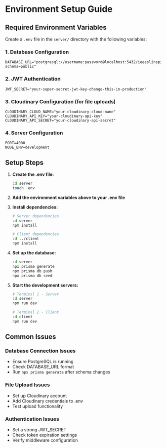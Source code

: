 # Environment Setup Guide

## Required Environment Variables

Create a `.env` file in the `server/` directory with the following variables:

### 1. Database Configuration
```env
DATABASE_URL="postgresql://username:password@localhost:5432/ieeeslinspire?schema=public"
```

### 2. JWT Authentication
```env
JWT_SECRET="your-super-secret-jwt-key-change-this-in-production"
```

### 3. Cloudinary Configuration (for file uploads)
```env
CLOUDINARY_CLOUD_NAME="your-cloudinary-cloud-name"
CLOUDINARY_API_KEY="your-cloudinary-api-key"
CLOUDINARY_API_SECRET="your-cloudinary-api-secret"
```

### 4. Server Configuration
```env
PORT=4000
NODE_ENV=development
```

## Setup Steps

1. **Create the .env file:**
   ```bash
   cd server
   touch .env
   ```

2. **Add the environment variables above to your .env file**

3. **Install dependencies:**
   ```bash
   # Server dependencies
   cd server
   npm install
   
   # Client dependencies
   cd ../client
   npm install
   ```

4. **Set up the database:**
   ```bash
   cd server
   npx prisma generate
   npx prisma db push
   npx prisma db seed
   ```

5. **Start the development servers:**
   ```bash
   # Terminal 1 - Server
   cd server
   npm run dev
   
   # Terminal 2 - Client
   cd client
   npm run dev
   ```

## Common Issues

### Database Connection Issues
- Ensure PostgreSQL is running
- Check DATABASE_URL format
- Run `npx prisma generate` after schema changes

### File Upload Issues
- Set up Cloudinary account
- Add Cloudinary credentials to .env
- Test upload functionality

### Authentication Issues
- Set a strong JWT_SECRET
- Check token expiration settings
- Verify middleware configuration
